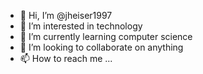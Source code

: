 - 👋 Hi, I’m @jheiser1997
- 👀 I’m interested in technology
- 🌱 I’m currently learning computer science
- 💞️ I’m looking to collaborate on anything
- 📫 How to reach me ...

<!---
jheiser1997/jheiser1997 is a ✨ special ✨ repository because its `README.md` (this file) appears on your GitHub profile.
You can click the Preview link to take a look at your changes.
--->

